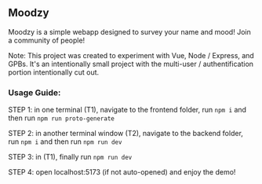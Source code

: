 ## Moodzy

Moodzy is a simple webapp designed to survey your name and mood! Join a community of people!

Note: This project was created to experiment with Vue, Node / Express, and GPBs. It's an intentionally small project with the multi-user / authentification portion intentionally cut out.

### Usage Guide:

STEP 1: in one terminal (T1), navigate to the frontend folder, run `npm i` and then run `npm run proto-generate`

STEP 2: in another terminal window (T2), navigate to the backend folder, run `npm i` and then run `npm run dev`

STEP 3: in (T1), finally run `npm run dev`

STEP 4: open localhost:5173 (if not auto-opened) and enjoy the demo!
